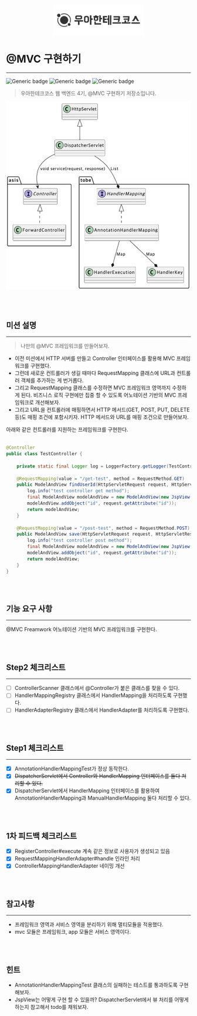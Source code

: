 <p align="center">
    <img src="./woowacourse.png" alt="우아한테크코스" width="250px">
</p>

# @MVC 구현하기

---

![Generic badge](https://img.shields.io/badge/Level4-mvc-green.svg)
![Generic badge](https://img.shields.io/badge/test-50_passed-blue.svg)
![Generic badge](https://img.shields.io/badge/version-2.0.0-brightgreen.svg)

> 우아한테크코스 웹 백엔드 4기, @MVC 구현하기 저장소입니다.

<img src="./diagram.png" alt="java-lotto-operation" width="768px">

<br><br>

## 미션 설명

---

> 나만의 @MVC 프레임워크를 만들어보자.

- 이전 미션에서 HTTP 서버를 만들고 Controller 인터페이스를 활용해 MVC 프레임워크를 구현했다.
- 그런데 새로운 컨트롤러가 생길 때마다 RequestMapping 클래스에 URL과 컨트롤러 객체를 추가하는 게 번거롭다.
- 그리고 RequestMapping 클래스를 수정하면 MVC 프레임워크 영역까지 수정하게 된다.
  비즈니스 로직 구현에만 집중 할 수 있도록 어노테이션 기반의 MVC 프레임워크로 개선해보자.
- 그리고 URL을 컨트롤러에 매핑하면서 HTTP 메서드(GET, POST, PUT, DELETE 등)도 매핑 조건에 포함시키자.
  HTTP 메서드와 URL를 매핑 조건으로 만들어보자.

아래와 같은 컨트롤러를 지원하는 프레임워크를 구현한다.

```java

@Controller
public class TestController {

    private static final Logger log = LoggerFactory.getLogger(TestController.class);

    @RequestMapping(value = "/get-test", method = RequestMethod.GET)
    public ModelAndView findUserId(HttpServletRequest request, HttpServletResponse response) {
        log.info("test controller get method");
        final ModelAndView modelAndView = new ModelAndView(new JspView("/get-test.jsp"));
        modelAndView.addObject("id", request.getAttribute("id"));
        return modelAndView;
    }

    @RequestMapping(value = "/post-test", method = RequestMethod.POST)
    public ModelAndView save(HttpServletRequest request, HttpServletResponse response) {
        log.info("test controller post method");
        final ModelAndView modelAndView = new ModelAndView(new JspView("/post-test.jsp"));
        modelAndView.addObject("id", request.getAttribute("id"));
        return modelAndView;
    }
}
```

<br><br>

## 기능 요구 사항

---

@MVC Freamwork
어노테이션 기반의 MVC 프레임워크를 구현한다.

<br><br>

## Step2 체크리스트

---

- [ ] ControllerScanner 클래스에서 @Controller가 붙은 클래스를 찾을 수 있다.
- [ ] HandlerMappingRegistry 클래스에서 HandlerMapping을 처리하도록 구현했다.
- [ ] HandlerAdapterRegistry 클래스에서 HandlerAdapter를 처리하도록 구현했다.

<br><br>

## Step1 체크리스트

---

- [x] AnnotationHandlerMappingTest가 정상 동작한다.
- [x] ~~DispatcherServlet에서 Controller와 HandlerMapping 인터페이스를 둘다 처리할 수 있다.~~
- [x] DispatcherServlet에서 HandlerMapping 인터페이스를 활용하여<br>AnnotationHandlerMapping과 ManualHandlerMapping 둘다 처리할 수 있다.

<br><br>

## 1차 피드백 체크리스트

- [x] RegisterController#execute 계속 같은 정보로 사용자가 생성되고 있음
- [x] RequestMappingHandlerAdapter#handle 인라인 처리
- [x] ControllerMappingHandlerAdapter 네이밍 개선

<br><br>

## 참고사항

---

- 프레임워크 영역과 서비스 영역을 분리하기 위해 멀티모듈을 적용했다.
- mvc 모듈은 프레임워크, app 모듈은 서비스 영역이다.

<br><br>

## 힌트

- AnnotationHandlerMappingTest 클래스의 실패하는 테스트를 통과하도록 구현해보자.
- JspView는 어떻게 구현 할 수 있을까? DispatcherServlet에서 뷰 처리를 어떻게 하는지 참고해서 todo를 채워보자.

<br><br>
